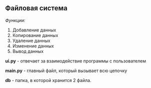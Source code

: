 ## Файловая система
*Функции:*
1. Добавление данных
2. Копирование данных
3. Удаление данных
4. Изменение данных
5. Вывод данных

**ui.py** - отвечает за взаимодействие программы с пользователем

**main.py** - главный файл, который вызывает всю цепочку

**db** - папка, в которой хранится 2 файла.
